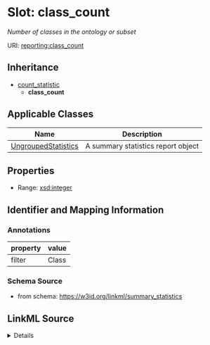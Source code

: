 # Slot: class_count
_Number of classes in the ontology or subset_


URI: [reporting:class_count](https://w3id.org/linkml/reportclass_count)




## Inheritance

* [count_statistic](count_statistic.md)
    * **class_count**





## Applicable Classes

| Name | Description |
| --- | --- |
[UngroupedStatistics](UngroupedStatistics.md) | A summary statistics report object






## Properties

* Range: [xsd:integer](http://www.w3.org/2001/XMLSchema#integer)







## Identifier and Mapping Information





### Annotations

| property | value |
| --- | --- |
| filter | Class |



### Schema Source


* from schema: https://w3id.org/linkml/summary_statistics




## LinkML Source

<details>
```yaml
name: class_count
annotations:
  filter:
    tag: filter
    value: Class
description: Number of classes in the ontology or subset
from_schema: https://w3id.org/linkml/summary_statistics
rank: 1000
is_a: count_statistic
alias: class_count
owner: UngroupedStatistics
domain_of:
- UngroupedStatistics
slot_group: class_statistic_group
range: integer

```
</details>